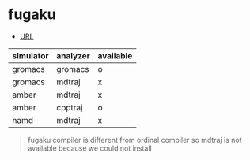 # fugaku
- [URL](https://www.r-ccs.riken.jp/en/fugaku/)

| simulator | analyzer     | available |
| --------- | ------------ | --------- |
| gromacs   | gromacs      | o         |
| gromacs   | mdtraj       | x         |
| amber     | mdtraj       | x         |
| amber     | cpptraj      | o         |
| namd      | mdtraj       | x         |


> fugaku compiler is different from ordinal compiler so mdtraj is not available because we could not install
